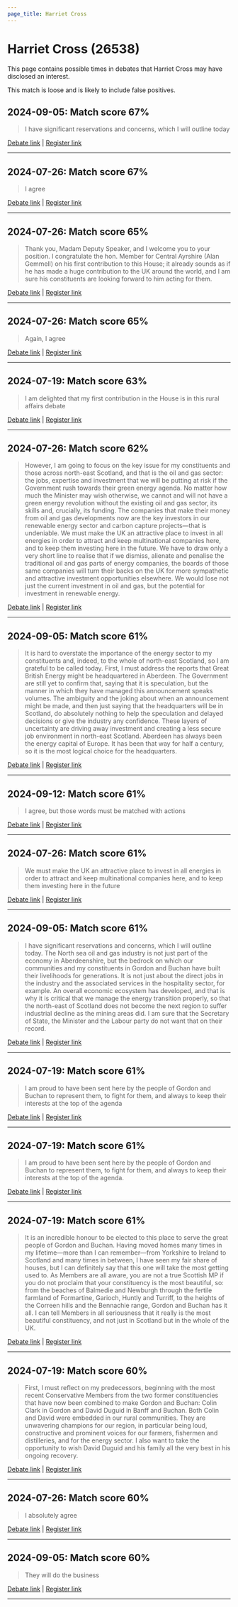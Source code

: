 ```yaml
---
page_title: Harriet Cross
---
```


# Harriet Cross  (26538)

This page contains possible times in debates that Harriet Cross may have disclosed an interest.

This match is loose and is likely to include false positives. 



## 2024-09-05: Match score 67%

>I have significant reservations and concerns, which I will outline today

[Debate link](https://www.theyworkforyou.com/debates/?id=2024-09-05b.486.0) | [Register link](https://www.theyworkforyou.com/mp/26538/register)


---



## 2024-07-26: Match score 67%

>I agree

[Debate link](https://www.theyworkforyou.com/debates/?id=2024-07-26d.979.0) | [Register link](https://www.theyworkforyou.com/mp/26538/register)


---



## 2024-07-26: Match score 65%

>Thank you, Madam Deputy Speaker, and I welcome you to your position. I congratulate the hon. Member for Central Ayrshire (Alan Gemmell) on his first contribution to this House; it already sounds as if he has made a huge contribution to the UK around the world, and I am sure his constituents are looking forward to him acting for them.

[Debate link](https://www.theyworkforyou.com/debates/?id=2024-07-26d.979.0) | [Register link](https://www.theyworkforyou.com/mp/26538/register)


---



## 2024-07-26: Match score 65%

>Again, I agree

[Debate link](https://www.theyworkforyou.com/debates/?id=2024-07-26d.980.1) | [Register link](https://www.theyworkforyou.com/mp/26538/register)


---



## 2024-07-19: Match score 63%

>I am delighted that my first contribution in the House is in this rural affairs debate

[Debate link](https://www.theyworkforyou.com/debates/?id=2024-07-19b.334.1) | [Register link](https://www.theyworkforyou.com/mp/26538/register)


---



## 2024-07-26: Match score 62%

>However, I am going to focus on the key issue for my constituents and those across north-east Scotland, and that is the oil and gas sector: the jobs, expertise and investment that we will be putting at risk if the Government rush towards their green energy agenda. No matter how much the Minister may wish otherwise, we cannot and will not have a green energy revolution without the existing oil and gas sector, its skills and, crucially, its funding. The companies that make their money from oil and gas developments now are the key investors in our renewable energy sector and carbon capture projects—that is undeniable. We must make the UK an attractive place to invest in all energies in order to attract and keep multinational companies here, and to keep them investing  here in the future. We have to draw only a very short line to realise that if we dismiss, alienate and penalise the traditional oil and gas parts of energy companies, the boards of those same companies will turn their backs on the UK for more sympathetic and attractive investment opportunities elsewhere. We would lose not just the current investment in oil and gas, but the potential for investment in renewable energy.

[Debate link](https://www.theyworkforyou.com/debates/?id=2024-07-26d.979.0) | [Register link](https://www.theyworkforyou.com/mp/26538/register)


---



## 2024-09-05: Match score 61%

>It is hard to overstate the importance of the energy sector to my constituents and, indeed, to the whole of north-east Scotland, so I am grateful to be called today. First, I must address the reports that Great British Energy might be headquartered in Aberdeen. The Government are still yet to confirm that, saying that it is speculation, but the manner in which they have managed this announcement speaks volumes. The ambiguity and the joking about when an announcement might be made, and then just saying that the headquarters will be in Scotland, do absolutely nothing to help the speculation and delayed decisions or give the industry any confidence. These layers of uncertainty are driving away investment and creating a less secure job environment in north-east Scotland. Aberdeen has always been the energy capital of Europe. It has been that way for half a century, so it is the most logical choice for the headquarters.

[Debate link](https://www.theyworkforyou.com/debates/?id=2024-09-05b.486.0) | [Register link](https://www.theyworkforyou.com/mp/26538/register)


---



## 2024-09-12: Match score 61%

>I agree, but those words must be matched with actions

[Debate link](https://www.theyworkforyou.com/debates/?id=2024-09-12b.948.0) | [Register link](https://www.theyworkforyou.com/mp/26538/register)


---



## 2024-07-26: Match score 61%

>We must make the UK an attractive place to invest in all energies in order to attract and keep multinational companies here, and to keep them investing  here in the future

[Debate link](https://www.theyworkforyou.com/debates/?id=2024-07-26d.979.0) | [Register link](https://www.theyworkforyou.com/mp/26538/register)


---



## 2024-09-05: Match score 61%

>I have significant reservations and concerns, which I will outline today. The North sea oil and gas industry is not just part of the economy in Aberdeenshire, but the bedrock on which our communities and my constituents in Gordon and Buchan have built their livelihoods for generations. It is not just about the direct jobs in the industry and the associated services in the hospitality sector, for example. An overall economic ecosystem has developed, and that is why it is critical that we manage the energy transition properly, so that the north-east of Scotland does not become the next region to suffer industrial decline as the mining areas did. I am sure that the Secretary of State, the Minister and the Labour party do not want that on their record.

[Debate link](https://www.theyworkforyou.com/debates/?id=2024-09-05b.486.0) | [Register link](https://www.theyworkforyou.com/mp/26538/register)


---



## 2024-07-19: Match score 61%

>I am proud to have been sent here by the people of Gordon and Buchan to represent them, to fight for them, and always to keep their interests at the top of the agenda

[Debate link](https://www.theyworkforyou.com/debates/?id=2024-07-19b.334.1) | [Register link](https://www.theyworkforyou.com/mp/26538/register)


---



## 2024-07-19: Match score 61%

>I am proud to have been sent here by the people of Gordon and Buchan to represent them, to fight for them, and always to keep their interests at the top of the agenda.

[Debate link](https://www.theyworkforyou.com/debates/?id=2024-07-19b.334.1) | [Register link](https://www.theyworkforyou.com/mp/26538/register)


---



## 2024-07-19: Match score 61%

>It is an incredible honour to be elected to this place to serve the great people of Gordon and Buchan. Having moved homes many times in my lifetime—more than I can remember—from Yorkshire to Ireland to Scotland and many times in between, I have seen my fair share of houses, but I can definitely say that this one will take the most getting used to. As Members are all aware, you are not a true Scottish MP if you do not proclaim that your constituency is the most beautiful, so: from the beaches of Balmedie and Newburgh through the fertile farmland of Formartine, Garioch, Huntly and Turriff, to the heights of the Correen hills and the Bennachie range, Gordon and Buchan has it all. I can tell Members in all seriousness that it really is the most beautiful constituency, and not just in Scotland but in the whole of the UK.

[Debate link](https://www.theyworkforyou.com/debates/?id=2024-07-19b.334.1) | [Register link](https://www.theyworkforyou.com/mp/26538/register)


---



## 2024-07-19: Match score 60%

>First, I must reflect on my predecessors, beginning with the most recent Conservative Members from the two former constituencies that have now been combined to make Gordon and Buchan: Colin Clark in Gordon and David Duguid in Banff and Buchan. Both Colin and David were embedded in our rural communities. They are unwavering champions for our region, in particular being loud, constructive and prominent voices for our farmers, fishermen and distilleries, and for the energy sector. I also want to take the opportunity to wish David Duguid and his family all the very best in his ongoing recovery.

[Debate link](https://www.theyworkforyou.com/debates/?id=2024-07-19b.334.1) | [Register link](https://www.theyworkforyou.com/mp/26538/register)


---



## 2024-07-26: Match score 60%

>I absolutely agree

[Debate link](https://www.theyworkforyou.com/debates/?id=2024-07-26d.980.1) | [Register link](https://www.theyworkforyou.com/mp/26538/register)


---



## 2024-09-05: Match score 60%

>They will do the business

[Debate link](https://www.theyworkforyou.com/debates/?id=2024-09-05b.486.0) | [Register link](https://www.theyworkforyou.com/mp/26538/register)


---

